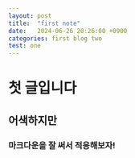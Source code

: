 ```yaml
---
layout: post
title:  "first note"
date:   2024-06-26 20:26:00 +0900
categories: first blog two
test: one
---
```


# 첫 글입니다

## 어색하지만

### 마크다운을 잘 써서 적응해보자!

[jekyll-docs]: https://jekyllrb.com/docs/home
[jekyll-gh]:   https://github.com/jekyll/jekyll
[jekyll-talk]: https://talk.jekyllrb.com/

